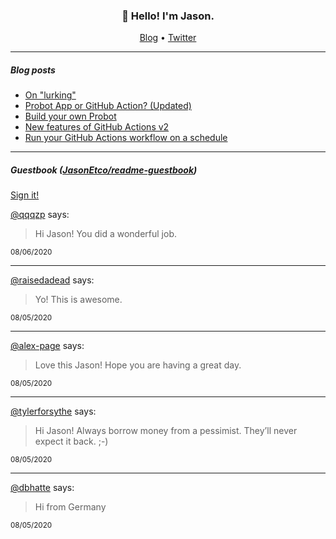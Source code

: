 <h3 align="center">👋 Hello! I'm Jason.</h3>

<p align="center">
  <a href="https://jasonet.co">Blog</a> •
  <a href="https://twitter.com/JasonEtco">Twitter</a>
</p>

---

##### Blog posts

<!--START_SECTION:posts-->
* [On &quot;lurking&quot;](https:&#x2F;&#x2F;jasonet.co&#x2F;posts&#x2F;on-lurking&#x2F;)
* [Probot App or GitHub Action? (Updated)](https:&#x2F;&#x2F;jasonet.co&#x2F;posts&#x2F;probot-app-or-github-action-v2&#x2F;)
* [Build your own Probot](https:&#x2F;&#x2F;jasonet.co&#x2F;posts&#x2F;build-your-own-probot&#x2F;)
* [New features of GitHub Actions v2](https:&#x2F;&#x2F;jasonet.co&#x2F;posts&#x2F;new-features-of-github-actions&#x2F;)
* [Run your GitHub Actions workflow on a schedule](https:&#x2F;&#x2F;jasonet.co&#x2F;posts&#x2F;scheduled-actions&#x2F;)
<!--END_SECTION:posts-->

---

##### Guestbook ([JasonEtco/readme-guestbook](https://github.com/JasonEtco/readme-guestbook))

<a href="https://readme-guestbook.now.sh">Sign it!</a>

<!--START_SECTION:guestbook-->
[@qqqzp](https://github.com/qqqzp) says:

> Hi Jason! You did a wonderful job. 

<sup>08/06/2020</sup>


---

[@raisedadead](https://github.com/raisedadead) says:

> Yo! This is awesome. 

<sup>08/05/2020</sup>


---

[@alex-page](https://github.com/alex-page) says:

> Love this Jason! Hope you are having a great day.

<sup>08/05/2020</sup>


---

[@tylerforsythe](https://github.com/tylerforsythe) says:

> Hi Jason! Always borrow money from a pessimist. They’ll never expect it back. 
;-)

<sup>08/05/2020</sup>


---

[@dbhatte](https://github.com/dbhatte) says:

> Hi from Germany

<sup>08/05/2020</sup>

<!--END_SECTION:guestbook-->
<!--GUESTBOOK_LIST [{"name":"qqqzp","message":"Hi Jason! You did a wonderful job. ","date":"08/06/2020"},{"name":"raisedadead","message":"Yo! This is awesome. ","date":"08/05/2020"},{"name":"alex-page","message":"Love this Jason! Hope you are having a great day.","date":"08/05/2020"},{"name":"tylerforsythe","message":"Hi Jason! Always borrow money from a pessimist. They’ll never expect it back. \n;-)","date":"08/05/2020"},{"name":"dbhatte","message":"Hi from Germany","date":"08/05/2020"}]-->

